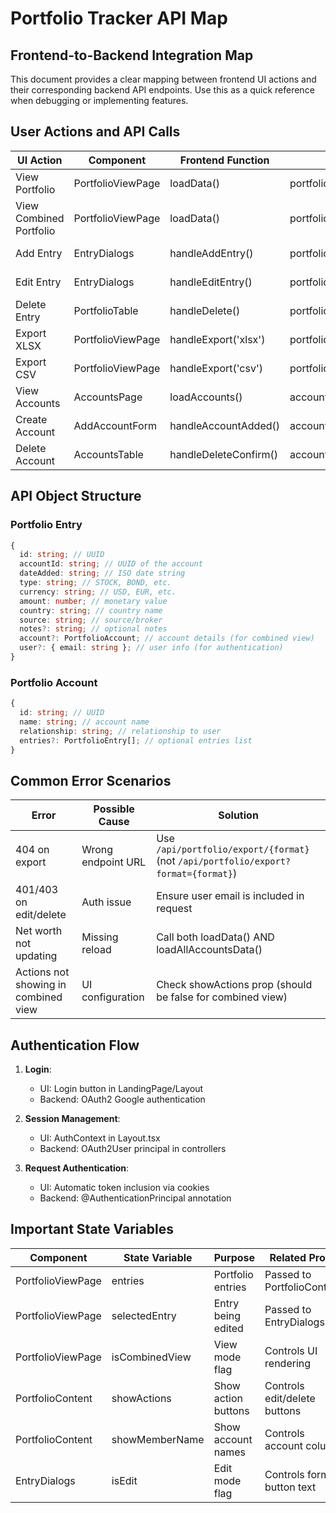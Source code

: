 # Portfolio Tracker API Map

## Frontend-to-Backend Integration Map

This document provides a clear mapping between frontend UI actions and their corresponding backend API endpoints. Use this as a quick reference when debugging or implementing features.

## User Actions and API Calls

| UI Action | Component | Frontend Function | API Call | Backend Endpoint |
|-----------|-----------|-------------------|---------|-----------------|
| View Portfolio | PortfolioViewPage | loadData() | portfolioApi.getAllEntries() | GET /api/portfolio?accountId={id} |
| View Combined Portfolio | PortfolioViewPage | loadData() | portfolioApi.getCombinedPortfolioEntries() | GET /api/portfolio/combined |
| Add Entry | EntryDialogs | handleAddEntry() | portfolioApi.addEntry() | POST /api/portfolio/entries |
| Edit Entry | EntryDialogs | handleEditEntry() | portfolioApi.updateEntry() | PUT /api/portfolio/entries/{id} |
| Delete Entry | PortfolioTable | handleDelete() | portfolioApi.deleteEntry() | DELETE /api/portfolio/entries/{id} |
| Export XLSX | PortfolioViewPage | handleExport('xlsx') | portfolioApi.exportEntries() | GET /api/portfolio/export/xlsx |
| Export CSV | PortfolioViewPage | handleExport('csv') | portfolioApi.exportEntries() | GET /api/portfolio/export/csv |
| View Accounts | AccountsPage | loadAccounts() | accountApi.getAllAccounts() | GET /api/accounts |
| Create Account | AddAccountForm | handleAccountAdded() | accountApi.createAccount() | POST /api/accounts |
| Delete Account | AccountsTable | handleDeleteConfirm() | accountApi.deleteAccount() | DELETE /api/accounts/{id} |

## API Object Structure

### Portfolio Entry
```typescript
{
  id: string; // UUID
  accountId: string; // UUID of the account
  dateAdded: string; // ISO date string
  type: string; // STOCK, BOND, etc.
  currency: string; // USD, EUR, etc.
  amount: number; // monetary value
  country: string; // country name
  source: string; // source/broker
  notes?: string; // optional notes
  account?: PortfolioAccount; // account details (for combined view)
  user?: { email: string }; // user info (for authentication)
}
```

### Portfolio Account
```typescript
{
  id: string; // UUID
  name: string; // account name
  relationship: string; // relationship to user
  entries?: PortfolioEntry[]; // optional entries list
}
```

## Common Error Scenarios

| Error | Possible Cause | Solution |
|-------|----------------|----------|
| 404 on export | Wrong endpoint URL | Use `/api/portfolio/export/{format}` (not `/api/portfolio/export?format={format}`) |
| 401/403 on edit/delete | Auth issue | Ensure user email is included in request |
| Net worth not updating | Missing reload | Call both loadData() AND loadAllAccountsData() |
| Actions not showing in combined view | UI configuration | Check showActions prop (should be false for combined view) |

## Authentication Flow

1. **Login**: 
   - UI: Login button in LandingPage/Layout
   - Backend: OAuth2 Google authentication
   
2. **Session Management**:
   - UI: AuthContext in Layout.tsx
   - Backend: OAuth2User principal in controllers

3. **Request Authentication**:
   - UI: Automatic token inclusion via cookies
   - Backend: @AuthenticationPrincipal annotation

## Important State Variables

| Component | State Variable | Purpose | Related Props |
|-----------|----------------|---------|--------------|
| PortfolioViewPage | entries | Portfolio entries | Passed to PortfolioContent |
| PortfolioViewPage | selectedEntry | Entry being edited | Passed to EntryDialogs |
| PortfolioViewPage | isCombinedView | View mode flag | Controls UI rendering |
| PortfolioContent | showActions | Show action buttons | Controls edit/delete buttons |
| PortfolioContent | showMemberName | Show account names | Controls account column |
| EntryDialogs | isEdit | Edit mode flag | Controls form button text |
